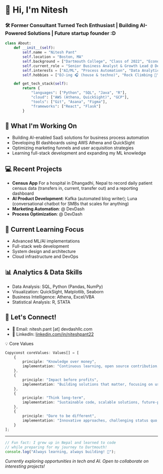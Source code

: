 # 👋 Hi, I'm Nitesh

### 🛠️ Former Consultant Turned Tech Enthusiast | Building AI-Powered Solutions | Future startup founder :D 

```python
class About:
    def __init__(self):
        self.name = "Nitesh Pant"
        self.location = "Boston, MA"
        self.background = ["Dartmouth College", "Class of 2022", "Economics Major, Government Minor", "Ex-Roland Berger"]
        self.current_role = "Senior Business Analyst & Growth Lead @ DevDash Solutions"
        self.interests = ["AI/ML", "Process Automation", "Data Analytics"]
        self.hobbies = ["DJ-ing 🎧 (house & techno)", "Rock Climbing 🧗", "DIY Electronics 🔧"]

    def get_tech_stack(self):
        return {
            "languages": ["Python", "SQL", "Java", "R"],
            "cloud": ["AWS (Athena, QuickSight)", "GCP"],
            "tools": ["Git", "Asana", "Figma"],
            "frameworks": ["React", "Flask"]
        }
```

## 🔭 What I'm Working On

- Building AI-enabled SaaS solutions for business process automation
- Developing BI dashboards using AWS Athena and QuickSight
- Optimizing marketing funnels and user acquisition strategies
- Learning full-stack development and expanding my ML knowledge

## 💻 Recent Projects

- **Census App** For a hospital in Dhangadhi, Nepal to record daily patient census data (transfers in, current, transfer out) and a reporting dashboard
- **AI Product Development**: Kafka (automated blog writer); Luna (conversational chatbot for SMBs that scales for anything) 
- **Marketing Automation**: @ DevDash
- **Process Optimization**: @ DevDash

## 🌱 Current Learning Focus

- Advanced ML/AI implementations
- Full-stack web development
- System design and architecture
- Cloud infrastructure and DevOps

## 📊 Analytics & Data Skills

- Data Analysis: SQL, Python (Pandas, NumPy)
- Visualization: QuickSight, Matplotlib, Seaborn
- Business Intelligence: Athena, Excel/VBA
- Statistical Analysis: R, STATA

## 🤝 Let's Connect!

- 📧 Email: nitesh.pant [at] devdashllc.com
- 💼 LinkedIn: [linkedin.com/in/niteshpant22](https://linkedin.com/in/niteshpant22)

💡 Core Values
```typescript
Copyconst coreValues: Values[] = [
    {
        principle: "Knowledge over money",
        implementation: "Continuous learning, open source contribution, knowledge sharing"
    },
    {
        principle: "Impact before profits",
        implementation: "Building solutions that matter, focusing on user value"
    },
    {
        principle: "Think long-term",
        implementation: "Sustainable code, scalable solutions, future-proof architecture"
    },
    {
        principle: "Dare to be different",
        implementation: "Innovative approaches, challenging status quo, unique solutions"
    }
];
```

---

```javascript
// Fun fact: I grew up in Nepal and learned to code 
// while preparing for my journey to Dartmouth!
console.log("Always learning, always building! 🚀");
```

*Currently exploring opportunities in tech and AI. Open to collaborate on interesting projects!*



<!---
niteshpant99/niteshpant99 is a ✨ special ✨ repository because its `README.md` (this file) appears on your GitHub profile.
You can click the Preview link to take a look at your changes.
--->
